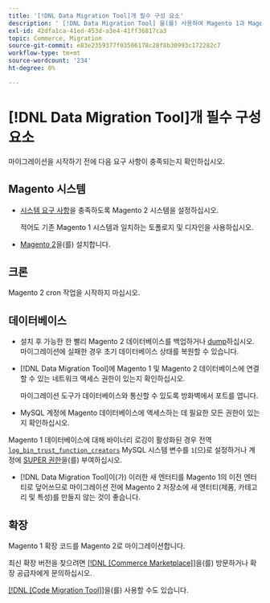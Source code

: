 ```yaml
---
title: '[!DNL Data Migration Tool]개 필수 구성 요소'
description: ' [!DNL Data Migration Tool] 을(를) 사용하여 Magento 1과 Magento 2 간에 데이터를 전송하기 전에 수행해야 하는 작업에 대해 알아봅니다.'
exl-id: 42dfa1ca-41ed-453d-a3e4-41ff36817ca3
topic: Commerce, Migration
source-git-commit: e83e2359377f03506178c28f8b30993c172282c7
workflow-type: tm+mt
source-wordcount: '234'
ht-degree: 0%

---
```


# [!DNL Data Migration Tool]개 필수 구성 요소

마이그레이션을 시작하기 전에 다음 요구 사항이 충족되는지 확인하십시오.

## Magento 시스템

* [시스템 요구 사항](../../installation/system-requirements.md)을 충족하도록 Magento 2 시스템을 설정하십시오.

  적어도 기존 Magento 1 시스템과 일치하는 토폴로지 및 디자인을 사용하십시오.

* [Magento 2](../../installation/overview.md)을(를) 설치합니다.

## 크론

Magento 2 cron 작업을 시작하지 마십시오.

## 데이터베이스

* 설치 후 가능한 한 빨리 Magento 2 데이터베이스를 백업하거나 [dump](https://dev.mysql.com/doc/refman/8.0/en/mysqldump.html)하십시오. 마이그레이션에 실패한 경우 초기 데이터베이스 상태를 복원할 수 있습니다.

* [!DNL Data Migration Tool]에 Magento 1 및 Magento 2 데이터베이스에 연결할 수 있는 네트워크 액세스 권한이 있는지 확인하십시오.

  마이그레이션 도구가 데이터베이스와 통신할 수 있도록 방화벽에서 포트를 엽니다.

* MySQL 계정에 Magento 데이터베이스에 액세스하는 데 필요한 모든 권한이 있는지 확인하십시오.

Magento 1 데이터베이스에 대해 바이너리 로깅이 활성화된 경우 전역 [`log_bin_trust_function_creators`](https://dev.mysql.com/doc/refman/5.7/en/server-system-variables.html#sysvar_log_bin_trust_function_creators) MySQL 시스템 변수를 `1`(으)로 설정하거나 계정에 [SUPER 권한](https://dev.mysql.com/doc/refman/5.7/en/privileges-provided.html#priv_super)을(를) 부여하십시오.

* [!DNL Data Migration Tool]이(가) 이러한 새 엔터티를 Magento 1의 이전 엔터티로 덮어쓰므로 마이그레이션 전에 Magento 2 저장소에 새 엔터티(제품, 카테고리 및 특성)를 만들지 않는 것이 좋습니다.

## 확장

Magento 1 확장 코드를 Magento 2로 마이그레이션합니다.

최신 확장 버전을 찾으려면 [[!DNL [Commerce Marketplace]]](https://marketplace.magento.com/)을(를) 방문하거나 확장 공급자에게 문의하십시오.

[[!DNL [Code Migration Tool]]](https://github.com/magento-commerce/code-migration/blob/develop/README.md)을(를) 사용할 수도 있습니다.
